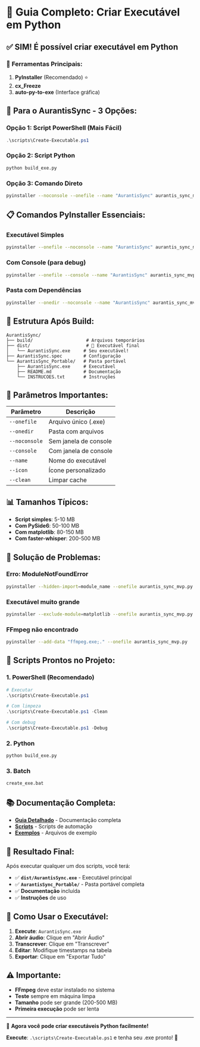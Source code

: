 # 🔨 Guia Completo: Criar Executável em Python

## ✅ **SIM! É possível criar executável em Python**

### 🎯 **Ferramentas Principais:**

1. **PyInstaller** (Recomendado) ⭐
2. **cx_Freeze** 
3. **auto-py-to-exe** (Interface gráfica)

## 🚀 **Para o AurantisSync - 3 Opções:**

### **Opção 1: Script PowerShell (Mais Fácil)**
```powershell
.\scripts\Create-Executable.ps1
```

### **Opção 2: Script Python**
```bash
python build_exe.py
```

### **Opção 3: Comando Direto**
```bash
pyinstaller --noconsole --onefile --name "AurantisSync" aurantis_sync_mvp.py
```

## 📋 **Comandos PyInstaller Essenciais:**

### **Executável Simples**
```bash
pyinstaller --onefile --noconsole --name "AurantisSync" aurantis_sync_mvp.py
```

### **Com Console (para debug)**
```bash
pyinstaller --onefile --console --name "AurantisSync" aurantis_sync_mvp.py
```

### **Pasta com Dependências**
```bash
pyinstaller --onedir --noconsole --name "AurantisSync" aurantis_sync_mvp.py
```

## 📁 **Estrutura Após Build:**

```
AurantisSync/
├── build/                    # Arquivos temporários
├── dist/                     # 🎯 Executável final
│   └── AurantisSync.exe     # Seu executável!
├── AurantisSync.spec        # Configuração
└── AurantisSync_Portable/   # Pasta portável
    ├── AurantisSync.exe     # Executável
    ├── README.md            # Documentação
    └── INSTRUCOES.txt       # Instruções
```

## 🔧 **Parâmetros Importantes:**

| Parâmetro | Descrição |
|-----------|-----------|
| `--onefile` | Arquivo único (.exe) |
| `--onedir` | Pasta com arquivos |
| `--noconsole` | Sem janela de console |
| `--console` | Com janela de console |
| `--name` | Nome do executável |
| `--icon` | Ícone personalizado |
| `--clean` | Limpar cache |

## 📊 **Tamanhos Típicos:**

- **Script simples**: 5-10 MB
- **Com PySide6**: 50-100 MB  
- **Com matplotlib**: 80-150 MB
- **Com faster-whisper**: 200-500 MB

## 🐛 **Solução de Problemas:**

### **Erro: ModuleNotFoundError**
```bash
pyinstaller --hidden-import=module_name --onefile aurantis_sync_mvp.py
```

### **Executável muito grande**
```bash
pyinstaller --exclude-module=matplotlib --onefile aurantis_sync_mvp.py
```

### **FFmpeg não encontrado**
```bash
pyinstaller --add-data "ffmpeg.exe;." --onefile aurantis_sync_mvp.py
```

## 🎯 **Scripts Prontos no Projeto:**

### **1. PowerShell (Recomendado)**
```powershell
# Executar
.\scripts\Create-Executable.ps1

# Com limpeza
.\scripts\Create-Executable.ps1 -Clean

# Com debug
.\scripts\Create-Executable.ps1 -Debug
```

### **2. Python**
```bash
python build_exe.py
```

### **3. Batch**
```bash
create_exe.bat
```

## 📚 **Documentação Completa:**

- **[Guia Detalhado](docs/CRIAR_EXECUTAVEL.md)** - Documentação completa
- **[Scripts](scripts/)** - Scripts de automação
- **[Exemplos](examples/)** - Arquivos de exemplo

## 🎉 **Resultado Final:**

Após executar qualquer um dos scripts, você terá:

- ✅ **`dist/AurantisSync.exe`** - Executável principal
- ✅ **`AurantisSync_Portable/`** - Pasta portável completa
- ✅ **Documentação** incluída
- ✅ **Instruções** de uso

## 🚀 **Como Usar o Executável:**

1. **Execute**: `AurantisSync.exe`
2. **Abrir áudio**: Clique em "Abrir Áudio"
3. **Transcrever**: Clique em "Transcrever"
4. **Editar**: Modifique timestamps na tabela
5. **Exportar**: Clique em "Exportar Tudo"

## ⚠️ **Importante:**

- **FFmpeg** deve estar instalado no sistema
- **Teste** sempre em máquina limpa
- **Tamanho** pode ser grande (200-500 MB)
- **Primeira execução** pode ser lenta

---

🔨 **Agora você pode criar executáveis Python facilmente!**

**Execute**: `.\scripts\Create-Executable.ps1` e tenha seu .exe pronto! 🎊
